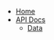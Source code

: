 <!-- docs/_sidebar.md -->

- [Home](/)
- [API Docs](api)
  <!-- api routes -->
  - [Data](api/data)

